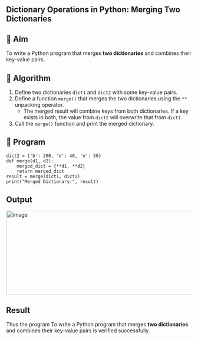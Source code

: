 ## Dictionary Operations in Python: Merging Two Dictionaries

## 🎯 Aim
To write a Python program that merges **two dictionaries** and combines their key-value pairs.

## 🧠 Algorithm
1. Define two dictionaries `dict1` and `dict2` with some key-value pairs.
2. Define a function `merge()` that merges the two dictionaries using the `**` unpacking operator.
   - The merged result will combine keys from both dictionaries. If a key exists in both, the value from `dict2` will overwrite that from `dict1`.
3. Call the `merge()` function and print the merged dictionary.

## 🧾 Program

```dict1 = {'a': 10, 'b': 20, 'c': 30}
dict2 = {'b': 200, 'd': 40, 'e': 50}
def merge(d1, d2):
    merged_dict = {**d1, **d2}  
    return merged_dict
result = merge(dict1, dict2)
print("Merged Dictionary:", result)
```

## Output
<img width="1505" height="228" alt="image" src="https://github.com/user-attachments/assets/635d994c-f6f3-458d-8984-e5032aabd09f" />

## Result
Thus the program To write a Python program that merges **two dictionaries** and combines their key-value pairs is verified successfully.
